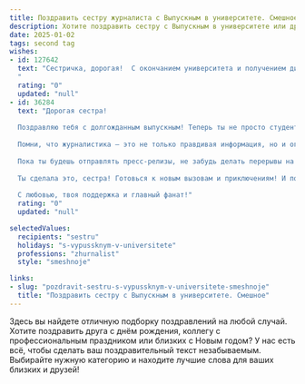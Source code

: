 ```yaml
---
title: Поздравить сестру журналиста с Выпускным в университете. Смешное
description: Хотите поздравить сестру с Выпускным в университете или другим праздником? Наш ИИ создаст незабываемое поздравление, а вы обязательно выделитесь среди других.  
date: 2025-01-02
tags: second tag
wishes:
- id: 127642
  text: "Сестричка, дорогая!  С окончанием университета и получением диплома журналиста! Теперь ты можешь официально писать правду (ну, или хотя бы очень правдоподобную выдумку)  и получать за это деньги!  Держись, мир ждёт твоих сенсационных разоблачений… и, возможно, несколько судебных исков.  Шучу (ну, почти)!  Поздравляю с заслуженной победой над горами учебников и преподавателями!  Пусть твоя карьера будет яркой, как твой талант, и крутой, как твои статьи!
  "
  rating: "0"
  updated: "null"
- id: 36284
  text: "Дорогая сестра!
  
  Поздравляю тебя с долгожданным выпускным! Теперь ты не просто студентка, а настоящая журналистка! Желаю, чтобы твои статьи всегда находили дорогу к сердцам читателей, а редакторы остались в полном восторге от твоего таланта!
  
  Помни, что журналистика — это не только правдивая информация, но и огромная фантазия. Так что, если вдруг в твоей статье появится магический единорог или космический пират — не переживай, это всего лишь эффект журналистского креатива!
  
  Пока ты будешь отправлять пресс-релизы, не забудь делать перерывы на кофе и сны о светлом будущем! Наконец-то у тебя есть шанс задать миру неудобные вопросы, так что не стесняйся — спрашивай все, начиная от \"Какова цель жизни?\" до \"Почему пицца всегда круглая, а коробка квадратная?\"
  
  Ты сделала это, сестра! Готовься к новым вызовам и приключениям! И помни: мир ждет твоих остроумных заметок! Поздравляю тебя от всей души! 🎉📝
  
  С любовью, твоя поддержка и главный фанат!"
  rating: "0"
  updated: "null"

selectedValues:
  recipients: "sestru"
  holidays: "s-vypussknym-v-universitete"
  professions: "zhurnalist"
  style: "smeshnoje"

links:
- slug: "pozdravit-sestru-s-vypussknym-v-universitete-smeshnoje"
  title: "Поздравить сестру с Выпускным в университете. Смешное"
---
```


Здесь вы найдете отличную подборку поздравлений на любой случай.
Хотите поздравить друга с днём рождения, коллегу с профессиональным праздником или близких с Новым годом? У нас есть всё, чтобы сделать ваш поздравительный текст незабываемым. Выбирайте нужную категорию и находите лучшие слова для ваших близких и друзей!

